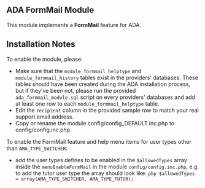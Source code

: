 ADA FormMail Module
-----------------------

This module implements a **FormMail** feature for ADA.


## Installation Notes

To enable the module, please:
* Make sure that the `module_formmail_helptype` and `module_formmail_history` tables exist in the
providers' databases. These tables should have been created during the ADA installation process, but if they've been not, please run the provided `ada_formmail_module.sql` script on every providers' databases and add at least one row to each `module_formmail_helptype` table.
* Edit the ``recipient`` column in the provided sample row to match your real support email address.
* Copy or rename the module config/config_DEFAULT.inc.php to config/config.inc.php.

To enable the FormMail feature and help menu items for user types other than `AMA_TYPE_SWITCHER`:
* add the user types defines to be enabled in the `$allowedTypes` array inside the `menuEnableFormMail` in the module `config/config.inc.php`, e.g. to add the tutor user type the array should look like:
```php $allowedTypes = array(AMA_TYPE_SWITCHER, AMA_TYPE_TUTOR); ```
